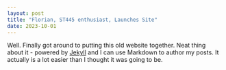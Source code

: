 ```yaml
---
layout: post
title: "Florian, ST445 enthusiast, Launches Site"
date: 2023-10-01
---
```


Well. Finally got around to putting this old website together. Neat thing about it - powered by [Jekyll](http://jekyllrb.com) and I can use Markdown to author my posts. It actually is a lot easier than I thought it was going to be.
